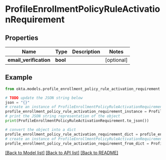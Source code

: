 # ProfileEnrollmentPolicyRuleActivationRequirement


## Properties

Name | Type | Description | Notes
------------ | ------------- | ------------- | -------------
**email_verification** | **bool** |  | [optional] 

## Example

```python
from okta.models.profile_enrollment_policy_rule_activation_requirement import ProfileEnrollmentPolicyRuleActivationRequirement

# TODO update the JSON string below
json = "{}"
# create an instance of ProfileEnrollmentPolicyRuleActivationRequirement from a JSON string
profile_enrollment_policy_rule_activation_requirement_instance = ProfileEnrollmentPolicyRuleActivationRequirement.from_json(json)
# print the JSON string representation of the object
print(ProfileEnrollmentPolicyRuleActivationRequirement.to_json())

# convert the object into a dict
profile_enrollment_policy_rule_activation_requirement_dict = profile_enrollment_policy_rule_activation_requirement_instance.to_dict()
# create an instance of ProfileEnrollmentPolicyRuleActivationRequirement from a dict
profile_enrollment_policy_rule_activation_requirement_from_dict = ProfileEnrollmentPolicyRuleActivationRequirement.from_dict(profile_enrollment_policy_rule_activation_requirement_dict)
```
[[Back to Model list]](../README.md#documentation-for-models) [[Back to API list]](../README.md#documentation-for-api-endpoints) [[Back to README]](../README.md)


